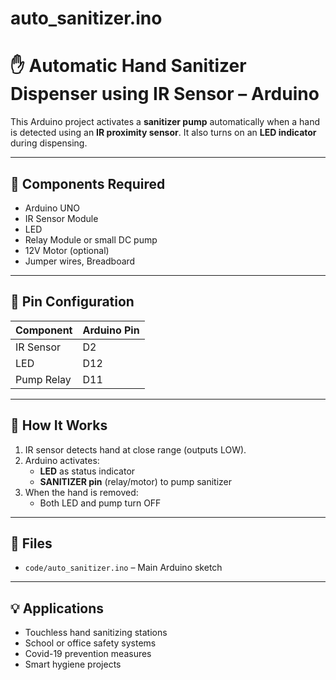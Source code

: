 # auto_sanitizer.ino
# ✋ Automatic Hand Sanitizer Dispenser using IR Sensor – Arduino

This Arduino project activates a **sanitizer pump** automatically when a hand is detected using an **IR proximity sensor**. It also turns on an **LED indicator** during dispensing.

---

## 🧰 Components Required

- Arduino UNO  
- IR Sensor Module  
- LED  
- Relay Module or small DC pump  
- 12V Motor (optional)  
- Jumper wires, Breadboard

---

## 🔌 Pin Configuration

| Component   | Arduino Pin |
|-------------|-------------|
| IR Sensor   | D2          |
| LED         | D12         |
| Pump Relay  | D11         |

---

## 🚦 How It Works

1. IR sensor detects hand at close range (outputs LOW).
2. Arduino activates:
   - **LED** as status indicator
   - **SANITIZER pin** (relay/motor) to pump sanitizer
3. When the hand is removed:
   - Both LED and pump turn OFF

---

## 📂 Files

- `code/auto_sanitizer.ino` – Main Arduino sketch

---

## 💡 Applications

- Touchless hand sanitizing stations  
- School or office safety systems  
- Covid-19 prevention measures  
- Smart hygiene projects


